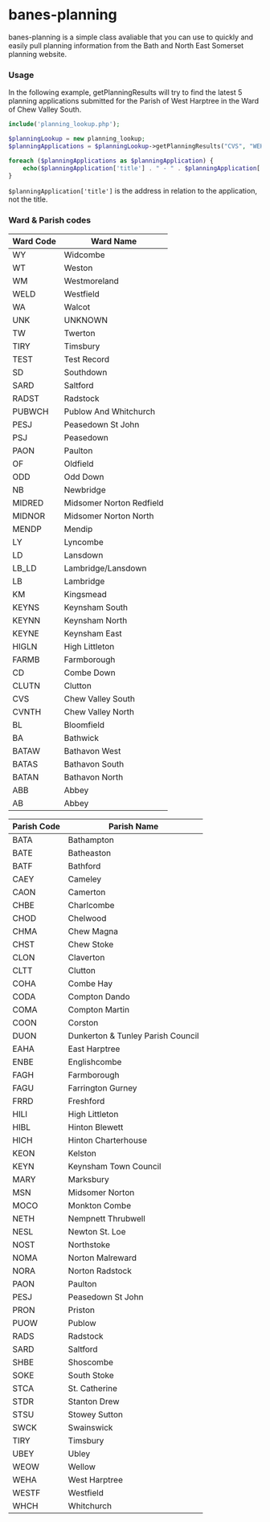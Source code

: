 # banes-planning

banes-planning is a simple class avaliable that you can use to quickly and easily pull planning information from the Bath and North East Somerset planning website.

### Usage

In the following example, getPlanningResults will try to find the latest 5 planning applications submitted for the Parish of West Harptree in the Ward of Chew Valley South.

```php
include('planning_lookup.php');

$planningLookup = new planning_lookup;
$planningApplications = $planningLookup->getPlanningResults("CVS", "WEHA");

foreach ($planningApplications as $planningApplication) {
    echo($planningApplication['title'] . " - " . $planningApplication['reference'] . "\n");
}
```

```$planningApplication['title']``` is the address in relation to the application, not the title.

### Ward & Parish codes

Ward Code  | Ward Name
------------- | -------------
WY  | Widcombe
WT  | Weston
WM  | Westmoreland
WELD  | Westfield
WA  | Walcot
UNK  | UNKNOWN
TW  | Twerton
TIRY  | Timsbury
TEST  | Test Record
SD  | Southdown
SARD  | Saltford
RADST  | Radstock
PUBWCH  | Publow And Whitchurch
PESJ  | Peasedown St John
PSJ  | Peasedown
PAON  | Paulton
OF  | Oldfield
ODD  | Odd Down
NB  | Newbridge
MIDRED  | Midsomer Norton Redfield
MIDNOR  | Midsomer Norton North
MENDP  | Mendip
LY  | Lyncombe
LD  | Lansdown
LB_LD  | Lambridge/Lansdown
LB  | Lambridge
KM  | Kingsmead
KEYNS  | Keynsham South
KEYNN  | Keynsham North
KEYNE  | Keynsham East
HIGLN  | High Littleton
FARMB  | Farmborough
CD  | Combe Down
CLUTN  | Clutton
CVS  | Chew Valley South
CVNTH  | Chew Valley North
BL  | Bloomfield
BA  | Bathwick
BATAW  | Bathavon West
BATAS  | Bathavon South
BATAN  | Bathavon North
ABB  | Abbey
AB  | Abbey

Parish Code  | Parish Name
------------- | -------------
BATA |  Bathampton
BATE |  Batheaston
BATF |  Bathford
CAEY |  Cameley
CAON |  Camerton
CHBE |  Charlcombe
CHOD |  Chelwood
CHMA |  Chew Magna
CHST |  Chew Stoke
CLON |  Claverton
CLTT |  Clutton
COHA |  Combe Hay
CODA |  Compton Dando
COMA |  Compton Martin
COON |  Corston
DUON |  Dunkerton & Tunley Parish Council
EAHA |  East Harptree
ENBE |  Englishcombe
FAGH |  Farmborough
FAGU |  Farrington Gurney
FRRD |  Freshford
HILI |  High Littleton
HIBL |  Hinton Blewett
HICH |  Hinton Charterhouse
KEON |  Kelston
KEYN |  Keynsham Town Council
MARY |  Marksbury
MSN |  Midsomer Norton
MOCO |  Monkton Combe
NETH |  Nempnett Thrubwell
NESL |  Newton St. Loe
NOST |  Northstoke
NOMA |  Norton Malreward
NORA |  Norton Radstock
PAON |  Paulton
PESJ |  Peasedown St John
PRON |  Priston
PUOW |  Publow
RADS |  Radstock
SARD |  Saltford
SHBE |  Shoscombe
SOKE |  South Stoke
STCA |  St. Catherine
STDR |  Stanton Drew
STSU |  Stowey Sutton
SWCK |  Swainswick
TIRY |  Timsbury
UBEY |  Ubley
WEOW |  Wellow
WEHA |  West Harptree
WESTF |  Westfield
WHCH |  Whitchurch